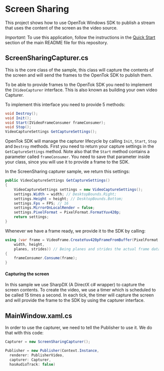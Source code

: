Screen Sharing
=========================

This project shows how to use OpenTok Windows SDK to publish a stream that uses
the content of the screen as the video source.

*Important:* To use this application, follow the instructions in the
[Quick Start](../README.md#quick-start) section of the main README file
for this repository.

ScreenSharingCapturer.cs
---------------------------------

This is the core class of the sample, this class will capture the contents of the
screen and will send the frames to the OpenTok SDK to publish them.

To be able to provide frames to the OpenTok SDK you need to implement the
`IVideoCapturer` interface. This is also known as building your own video Capturer.

To implement this interface you need to provide 5 methods:

```csharp
void Destroy();
void Init();
void Start(IVideoFrameConsumer frameConsumer);
void Stop();
VideoCaptureSettings GetCaptureSettings();
```

OpenTok SDK will manage the capturer lifecycle by calling `Init`, `Start`, `Stop`
and `Destroy` methods. First you need to return your capture settings in the
`GetCaptureSettings` method. Note also that the `Start` method contains a parameter
called `frameConsumer`. You need to save that parameter inside your class, since
you will use it to provide a frame to the SDK.

In the ScreenSharing capturer sample, we return this settings:

```csharp
public VideoCaptureSettings GetCaptureSettings()
{
    VideoCaptureSettings settings = new VideoCaptureSettings();
    settings.Width = width; // DesktopBounds.Right;
    settings.Height = height; // DesktopBounds.Bottom;
    settings.Fps = FPS; // 16
    settings.MirrorOnLocalRender = false;
    settings.PixelFormat = PixelFormat.FormatYuv420p;
    return settings;
}
```

Whenever we have a frame ready, we provide it to the SDK by calling:

```csharp
using (var frame = VideoFrame.CreateYuv420pFrameFromBuffer(PixelFormat.FormatArgb32,
    width, height,
    planes, strides)) // Being planes and strides the actual frame data
{
    frameConsumer.Consume(frame);
}
```

#### Capturing the screen

In this sample we use SharpDX (A DirectX c# wrapper) to capture the screen contents.
To create the video, we use a timer which is scheduled to be called 15 times a second. In each tick, the timer will capture the screen and will provide the frame to the SDK by using the capturer interface.

MainWindow.xaml.cs
--------------------------

In order to use the capturer, we need to tell the Publisher to use it. We do that with this code:

```csharp
Capturer = new ScreenSharingCapturer();

Publisher = new Publisher(Context.Instance, 
  renderer: PublisherVideo,
  capturer: Capturer,
  hasAudioTrack: false)
```
